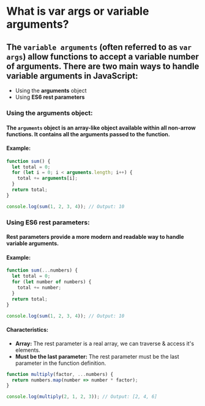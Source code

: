 # What is var args or variable arguments?

## The `variable arguments` (often referred to as `var args`) allow functions to accept a variable number of arguments. There are two main ways to handle variable arguments in JavaScript:

  - Using the **arguments** object
  - Using **ES6 rest parameters**

### Using the **arguments** object:

#### The `arguments` object is an array-like object available within all non-arrow functions. It contains all the arguments passed to the function.

#### Example:

```js
function sum() {
  let total = 0;
  for (let i = 0; i < arguments.length; i++) {
    total += arguments[i];
  }
  return total;
}

console.log(sum(1, 2, 3, 4)); // Output: 10

```

### Using **ES6 rest parameters**:

#### Rest parameters provide a more modern and readable way to handle variable arguments.

#### Example:

```js
function sum(...numbers) {
  let total = 0;
  for (let number of numbers) {
    total += number;
  }
  return total;
}

console.log(sum(1, 2, 3, 4)); // Output: 10

```

#### Characteristics:

  * **Array:** The rest parameter is a real array, we can traverse & access it's elements.
  * **Must be the last parameter:** The rest parameter must be the last parameter in the function definition.

```js
function multiply(factor, ...numbers) {
  return numbers.map(number => number * factor);
}

console.log(multiply(2, 1, 2, 3)); // Output: [2, 4, 6]

```
